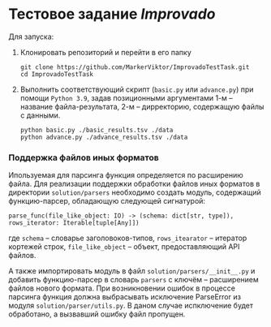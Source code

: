 # Тестовое задание _Improvado_

Для запуска:
1. Клонировать репозиторий и перейти в его папку
    ```
    git clone https://github.com/MarkerViktor/ImprovadoTestTask.git
    cd ImprovadoTestTask
    ```
2. Выполнить соответствующий скрипт (`basic.py` или `advance.py`) при помощи `Python 3.9`, задав позиционными аргументами 1-м – название файла-результата, 2-м – дирректорию, содержащую файлы с данными.
    ```
    python basic.py ./basic_results.tsv ./data
    python advance.py ./advance_results.tsv ./data
    ```
  
### Поддержка файлов иных форматов
Ипользуемая для парсинга функция определяется по расширению файла. Для реализации поддержки обработки файлов иных форматов в директории `solution/parsers` необходимо создать модуль, содержащий функцию-парсер, обладающую следующей сигнатурой:
```
parse_func(file_like_object: IO) -> (schema: dict[str, type]), rows_iterator: Iterable[tuple[Any]])
```
где `schema` – словарье заголовоков-типов,
    `rows_itearator` – итератор кортежей строк,
    `file_like_object` – объект, предоставляющий API файлов.

А также импортировать модуль в файл `solution/parsers/__init__.py` и добавить функцию-парсер в словарь `parsers` с ключём – расширением файлов нового формата.
При возникновении ошибок в процессе парсинга функция должна выбрасывать исключение ParseError из модуля `solution/parser/utils.py`. В даном случае испключение будет обработано, а вызвавший ошибку файл пропущен.